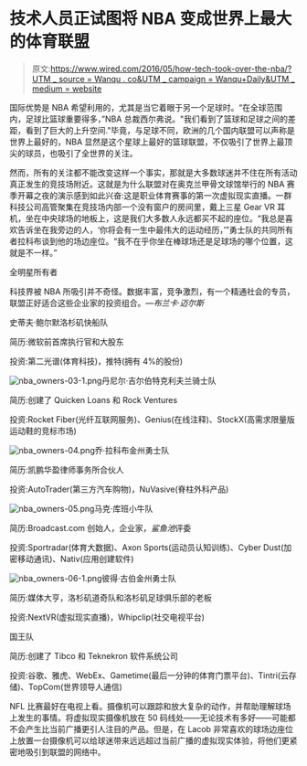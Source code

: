 # 技术人员正试图将 NBA 变成世界上最大的体育联盟

> 原文:[https://www.wired.com/2016/05/how-tech-took-over-the-nba/?UTM _ source = Wanqu . co&UTM _ campaign = Wanqu+Daily&UTM _ medium = website](https://www.wired.com/2016/05/how-tech-took-over-the-nba/?utm_source=wanqu.co&utm_campaign=Wanqu+Daily&utm_medium=website)

国际优势是 NBA 希望利用的，尤其是当它着眼于另一个足球时。“在全球范围内，足球比篮球重要得多，”NBA 总裁西尔弗说。"我们看到了篮球和足球之间的差距，看到了巨大的上升空间."毕竟，与足球不同，欧洲的几个国内联盟可以声称是世界上最好的，NBA 显然是这个星球上最好的篮球联盟，不仅吸引了世界上最顶尖的球员，也吸引了全世界的关注。

然而，所有的关注都不能改变这样一个事实，那就是大多数球迷并不住在所有活动真正发生的竞技场附近。这就是为什么联盟对在奥克兰甲骨文球馆举行的 NBA 赛季开幕之夜的演示感到如此兴奋:这是职业体育赛事的第一次虚拟现实直播。一群科技公司高管聚集在竞技场内部一个没有窗户的房间里，戴上三星 Gear VR 耳机，坐在中央球场的地板上，这是我们大多数人永远都买不起的座位。“我总是喜欢告诉坐在我旁边的人，‘你将会有一生中最伟大的运动经历，’”勇士队的共同所有者拉科布谈到他的场边座位。“我不在乎你坐在棒球场还是足球场的哪个位置，这就是不一样。”

全明星所有者

科技界被 NBA 所吸引并不奇怪。数据丰富，竞争激烈，有一个精通社会的专员，联盟正好适合这些企业家的投资组合。*—布兰卡·迈尔斯*

史蒂夫·鲍尔默洛杉矶快船队

简历:微软前首席执行官和大股东

投资:第二光谱(体育科技)，推特(拥有 4%的股份)

![nba_owners-03-1.png](../Images/690848705d7a9bd81f1ceefe985752e6.png)丹尼尔·吉尔伯特克利夫兰骑士队

简历:创建了 Quicken Loans 和 Rock Ventures

投资:Rocket Fiber(光纤互联网服务)、Genius(在线注释)、StockX(高需求限量版运动鞋的竞标市场)

![nba_owners-04.png](../Images/1a4bc60fa854d23e3c733eb9186f7b24.png)乔·拉科布金州勇士队

简历:凯鹏华盈律师事务所合伙人

投资:AutoTrader(第三方汽车购物)，NuVasive(脊柱外科产品)

![nba_owners-05.png](../Images/cf9b093d1813e4d5aca39f29fb83f071.png)马克·库班小牛队

简历:Broadcast.com 创始人，企业家，*鲨鱼池*评委

投资:Sportradar(体育大数据)、Axon Sports(运动员认知训练)、Cyber Dust(加密移动通讯)、Nativ(应用创建软件)

![nba_owners-06-1.png](../Images/8a515b4519a67addc27535dad782c24c.png)彼得·古伯金州勇士队

简历:媒体大亨，洛杉矶道奇队和洛杉矶足球俱乐部的老板

投资:NextVR(虚拟现实直播)，Whipclip(社交电视平台)

国王队

简历:创建了 Tibco 和 Teknekron 软件系统公司

投资:谷歌、雅虎、WebEx、Gametime(最后一分钟的体育门票平台)、Tintri(云存储)、TopCom(世界领导人通信)

NFL 比赛最好在电视上看。摄像机可以跟踪和放大复杂的动作，并帮助理解球场上发生的事情。将虚拟现实摄像机放在 50 码线处——无论技术有多好——可能都不会产生比当前广播更引人注目的产品。但是，在 Lacob 非常喜欢的球场边座位上放置一台摄像机可以给球迷带来远远超过当前广播的虚拟现实体验，将他们更紧密地吸引到联盟的网络中。